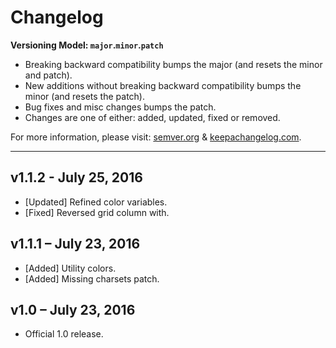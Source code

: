 # Changelog

**Versioning Model: `major`.`minor`.`patch`**

- Breaking backward compatibility bumps the major (and resets the minor and patch).
- New additions without breaking backward compatibility bumps the minor (and resets the patch).
- Bug fixes and misc changes bumps the patch.
- Changes are one of either: added, updated, fixed or removed.

For more information, please visit: [semver.org](semver.org) & [keepachangelog.com](keepachangelog.com).

---

## v1.1.2 - July 25, 2016
- [Updated] Refined color variables.
- [Fixed] Reversed grid column with.

## v1.1.1 – July 23, 2016
- [Added] Utility colors.
- [Added] Missing charsets patch.

## v1.0 – July 23, 2016
- Official 1.0 release.
